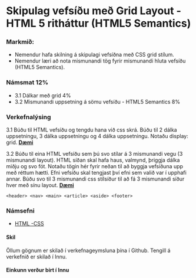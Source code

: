# Skipulag vefsíðu með Grid Layout - HTML 5 ritháttur (HTML5 Semantics)

### Markmið:

- Nemendur hafa skilning á skipulagi vefsíðna með CSS grid stílum.
- Nemendur læri að nota mismunandi tög fyrir mismunandi hluta vefsíðu (HTML5 Semantics).

### Námsmat 12%

- 3.1 Dálkar með grid 4% 
- 3.2 Mismunandi uppsetning á sömu vefsíðu - HTML5 Semantics 8%

### Verkefnalýsing

3.1 Búðu til HTML vefsíðu og tengdu hana við css skrá.  Búðu til 2 dálka uppsetningu, 3 dálka uppsetningu og 4 dálka uppsetningu.  Notaðu display: grid. [**Dæmi**](https://github.com/vefgrunnur/23-verkefni-s1/blob/main/Verkefni-3/Namsefni-3/verk3_sd.pdf)

3.2 Búðu til eina HTML vefsíðu sem þú svo stílar á 3 mismunandi vegu (3 mismunandi layout).  HTML síðan skal hafa haus, valmynd, þriggja dálka miðju og svo fót.  Notaðu tögin hér fyrir neðan til að byggja vefsíðuna upp með réttum hætti.  Efni vefsíðu skal tengjast því efni sem valið var í upphafi annar.  Búðu svo til 3 mismunandi css stílsíður til að fá 3 mismunandi síður hver með sínu layout.  [**Dæmi**](https://github.com/vefgrunnur/23-verkefni-s1/blob/main/Verkefni-3/Namsefni-3/verk3_sd.pdf)

```
<header> <nav> <main> <article> <aside> <footer> 
```


### Námsefni

* [HTML -CSS](Namsefni-2/README.md)

#### Skil

Öllum gögnum er skilað í verkefnageymsluna þína í Github. Tengill á verkefnið er skilað í Innu.

#### Einkunn verður birt í Innu
